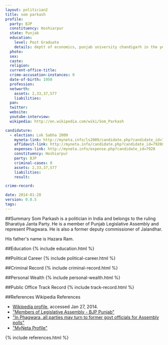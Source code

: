 ```yaml
---
layout: politician2
title: som parkash
profile: 
  party: BJP
  constituency: Hoshiarpur
  state: Punjab
  education: 
    level: Post Graduate
    details: deptt of economics, punjab university chandigarh in the year 1971.
  photo: 
  sex: 
  caste: 
  religion: 
  current-office-title: 
  crime-accusation-instances: 0
  date-of-birth: 1950
  profession: 
  networth: 
    assets: 2,33,37,577
    liabilities: 
  pan: 
  twitter: 
  website: 
  youtube-interview: 
  wikipedia: http://en.wikipedia.com/wiki/Som_Parkash

candidature: 
  - election: Lok Sabha 2009
    myneta-link: http://myneta.info/ls2009/candidate.php?candidate_id=7920
    affidavit-link: http://myneta.info/candidate.php?candidate_id=7920&scan=original
    expenses-link: http://myneta.info/expense.php?candidate_id=7920
    constituency: Hoshiarpur 
    party: BJP
    criminal-cases: 0
    assets: 2,33,37,577
    liabilities: 
    result:  

crime-record: 

date: 2014-01-28
version: 0.0.5
tags: 
---
```

##Summary
Som Parkash is a politician in India and belongs to the ruling Bharatiya Janta Party. He is a member of Punjab Legislative Assembly and represent Phagwara. He is also a former deputy commissioner of Jalandhar.

His father's name is Hazara Ram.


##Education
{% include education.html %}


##Political Career
{% include political-career.html %}


##Criminal Record
{% include criminal-record.html %}


##Personal Wealth
{% include personal-wealth.html %}


##Public Office Track Record
{% include track-record.html %}


##References
Wikipedia References
- [Wikipedia profile]({{page.profile.wikipedia}}), accessed Jan 27, 2014.
- ["Members of Legislative Assembly - BJP Punjab"][wiki1]
- ["In Phagwara, all parties may turn to former govt officials for Assembly polls"][wiki2]
- ["MyNeta Profile"][wiki3]

[wiki1]: http://www.bjppunjab.in/mps_mlas.php
[wiki2]: http://www.indianexpress.com/news/in-phagwara-all-parties-may-turn-to-former-govt-officials-for-assembly-polls/877358/
[wiki3]: http://myneta.info/pb2012/candidate.php?candidate_id=23


{% include references.html %}